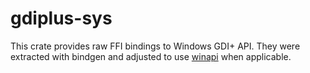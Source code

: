 # gdiplus-sys

This crate provides raw FFI bindings to Windows GDI+ API. They were extracted with bindgen and adjusted to use [winapi](https://github.com/retep998/winapi-rs) when applicable.